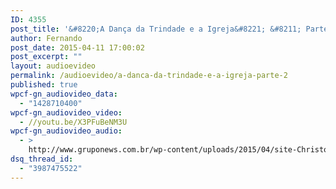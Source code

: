 ```yaml
---
ID: 4355
post_title: '&#8220;A Dança da Trindade e a Igreja&#8221; &#8211; Parte 2'
author: Fernando
post_date: 2015-04-11 17:00:02
post_excerpt: ""
layout: audioevideo
permalink: /audioevideo/a-danca-da-trindade-e-a-igreja-parte-2
published: true
wpcf-gn_audiovideo_data:
  - "1428710400"
wpcf-gn_audiovideo_video:
  - //youtu.be/X3PFuBeNM3U
wpcf-gn_audiovideo_audio:
  - >
    http://www.gruponews.com.br/wp-content/uploads/2015/04/site-Christopher-pt2.mp3
dsq_thread_id:
  - "3987475522"
---
```

